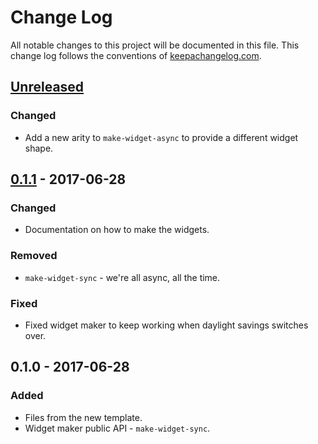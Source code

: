 # Change Log
All notable changes to this project will be documented in this file. This change log follows the conventions of [keepachangelog.com](http://keepachangelog.com/).

## [Unreleased]
### Changed
- Add a new arity to `make-widget-async` to provide a different widget shape.

## [0.1.1] - 2017-06-28
### Changed
- Documentation on how to make the widgets.

### Removed
- `make-widget-sync` - we're all async, all the time.

### Fixed
- Fixed widget maker to keep working when daylight savings switches over.

## 0.1.0 - 2017-06-28
### Added
- Files from the new template.
- Widget maker public API - `make-widget-sync`.

[Unreleased]: https://github.com/your-name/jogo-forca/compare/0.1.1...HEAD
[0.1.1]: https://github.com/your-name/jogo-forca/compare/0.1.0...0.1.1
